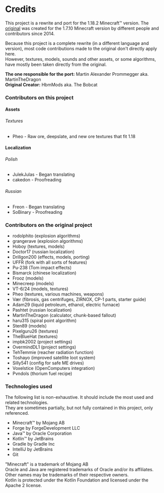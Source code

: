 # Credits

This project is a rewrite and port for the 1.18.2 Minecraft™ version.
The [original](https://github.com/HbmMods/Hbm-s-Nuclear-Tech-GIT) was created for the 1.7.10 Minecraft version by different people and contributors since 2014.

Because this project is a complete rewrite (in a different language and version), most code contributions made to the original don't directly apply here.<br>
However, textures, models, sounds and other assets, or some algorithms, have mostly been taken directly from the original.

**The one responsible for the port:** Martin Alexander Prommegger aka. MartinTheDragon<br>
**Original Creator:** HbmMods aka. The Bobcat

### Contributors on this project

#### Assets

###### Textures

- Pheo - Raw ore, deepslate, and new ore textures that fit 1.18

#### Localization

###### Polish

- JulekJulas - Began translating
- cakedon - Proofreading

###### Russian

- Freon - Began translating
- SoBinary - Proofreading

### Contributors on the original project

- rodolphito (explosion algorithms)
- grangerave (explosion algorithms)
- Hoboy (textures, models)
- Doctor17 (russian localization)
- Drillgon200 (effects, models, porting)
- UFFR (fork with all sorts of features)
- Pu-238 (Tom impact effects)
- Bismarck (chinese localization)
- Frooz (models)
- Minecreep (models)
- VT-6/24 (models, textures)
- Pheo (textures, various machines, weapons)
- Vær (fibrosis, gas centrifuges, ZIRNOX, CP-1 parts, starter guide)
- Adam29 (liquid petroleum, ethanol, electric furnace)
- Pashtet (russian localization)
- MartinTheDragon (calculator, chunk-based fallout)
- haru315 (spiral point algorithm)
- Sten89 (models)
- Pixelguru26 (textures)
- TheBlueHat (textures)
- impbk2002 (project settings)
- OvermindDL1 (project settings)
- TehTemmie (reacher radiation function)
- Toshayo (improved satellite loot system)
- Silly541 (config for safe ME drives)
- Voxelstice (OpenComputers integration)
- Pvndols (thorium fuel recipe)

### Technologies used

The following list is non-exhaustive. It should include the most used and related technologies.<br>
They are sometimes partially, but not fully contained in this project, only referenced.

- Minecraft™ by Mojang AB
- Forge by ForgeDevelopment LLC
- Java™ by Oracle Corporation
- Kotlin™ by JetBrains
- Gradle by Gradle Inc
- IntelliJ by JetBrains
- Git

"Minecraft" is a trademark of Mojang AB<br>
Oracle and Java are registered trademarks of Oracle and/or its affiliates. Other names may be trademarks of their respective owners.<br>
Kotlin is protected under the Kotlin Foundation and licensed under the Apache 2 license.
